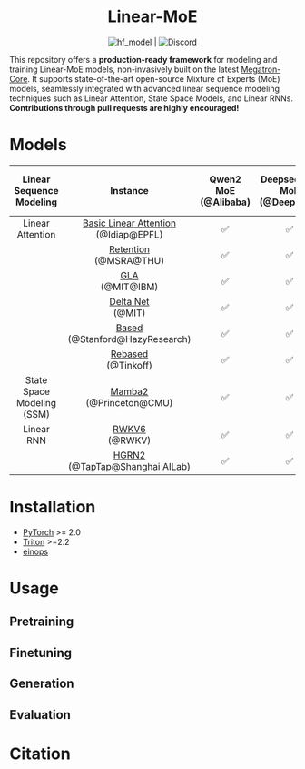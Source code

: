 
<div align="center">

# Linear-MoE

[![hf_model](https://img.shields.io/badge/🤗-Models-blue.svg)](https://huggingface.co/xxx) | [![Discord](https://img.shields.io/badge/Discord-%235865F2.svg?&logo=discord&logoColor=white)](https://discord.gg/xxx)
</div>

This repository offers a **production-ready framework** for modeling and training Linear-MoE models, non-invasively built on the latest [Megatron-Core](https://github.com/NVIDIA/Megatron-LM). It supports state-of-the-art open-source Mixture of Experts (MoE) models, seamlessly integrated with advanced linear sequence modeling techniques such as Linear Attention, State Space Models, and Linear RNNs. **Contributions through pull requests are highly encouraged!**

<!-- <div align="center">
  <img width="400" alt="image" src="https://github.com/xxx">
</div> -->

# Models

|   Linear Sequence Modeling  |  Instance  |  Qwen2 MoE (@Alibaba)  |    Deepseek v2 MoE (@Deepseek)       |    Mixtral MoE (@Mistral AI)   |
| :-----: | :----------------------------: | :----------------------------: | :---------------------------------------------------------------------------------------: | :------------------------------------------------------------------------------------------------: |
| Linear Attention |       [Basic Linear Attention](https://arxiv.org/abs/2006.16236) <br> (@Idiap@EPFL)       | ✅ |          ✅          |     ✅      |
|  |       [Retention](https://arxiv.org/abs/2307.08621) <br> (@MSRA@THU)       | ✅ |          ✅          |     ✅      |
|  |         [GLA](https://arxiv.org/abs/2312.06635)  <br> (@MIT@IBM)         | ✅ |     ✅      |    ✅       |
|  |           [Delta Net](https://arxiv.org/abs/2102.11174) <br> (@MIT)            | ✅ |    ✅    |     ✅      |
|  | [Based](https://hazyresearch.stanford.edu/blog/2023-12-11-zoology2-based) <br> (@Stanford@HazyResearch) | ✅ |      ✅      |      ✅     | 
|  |            [Rebased](https://arxiv.org/abs/2402.10644) <br> (@Tinkoff)            | ✅ |  ✅  |      ✅     |
| State Space Modeling (SSM) |             [Mamba2](https://arxiv.org/abs/2405.21060) <br> (@Princeton@CMU)              | ✅ | ✅  |      |
| Linear RNN |             [RWKV6](https://arxiv.org/abs/2404.05892) <br> (@RWKV)              |  ✅  |   ✅   |    ✅    |
|  |             [HGRN2](https://arxiv.org/abs/2404.07904) <br> (@TapTap@Shanghai AILab)             | ✅ |   ✅   |   ✅   |  



# Installation

- [PyTorch](https://pytorch.org/) >= 2.0
- [Triton](https://github.com/openai/triton) >=2.2
- [einops](https://einops.rocks/)


# Usage

## Pretraining

## Finetuning

## Generation

## Evaluation


# Citation
<!-- If you find this repo useful, please consider citing our works:
```bib

``` -->